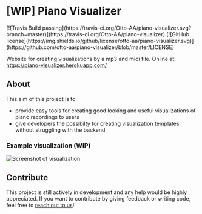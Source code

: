 # [WIP] Piano Visualizer

<!--- [![Website piano-visualizer.herokuapp.com](https://img.shields.io/website-up-down-green-red/https/piano-visualizer.herokuapp.com.svg)](https://piano-visualizer.herokuapp.com/) ---> [![Travis Build passing](https://travis-ci.org/Otto-AA/piano-visualizer.svg?branch=master)](https://travis-ci.org/Otto-AA/piano-visualizer) [![GitHub license](https://img.shields.io/github/license/otto-aa/piano-visualizer.svg)](https://github.com/otto-aa/piano-visualizer/blob/master/LICENSE)


Website for creating visualizations by a mp3 and midi file.
Online at: https://piano-visualizer.herokuapp.com/

## About
This aim of this project is to
- provide easy tools for creating good looking and useful visualizations of piano recordings to users 
- give developers the possibilty for creating visualization templates without struggling with the backend

### Example visualization (WIP)
![Screenshot of visualization](https://scontent-vie1-1.xx.fbcdn.net/v/t1.0-9/37920058_679038909099092_4118823591905067008_o.jpg?_nc_cat=0&oh=5ca62f9329ae81fa0d5e172bff2afbc9&oe=5C09AD3B)

## Contribute
This project is still actively in development and any help would be highly appreciated. If you want to contribute by giving feedback or writing code, feel free to [reach out to us](https://github.com/Otto-AA/piano-visualizer/issues/new)!
